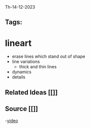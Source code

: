 Th-14-12-2023
## Tags: 
# lineart
- erase lines which stand out of shape
- line variations
	- thick and thin lines
- dynamics
- details

## Related Ideas [[]]
## Source [[]]
-[video](https://youtu.be/O61NED7VZIc?si=IDeL6p_gzwEw7D_s)


